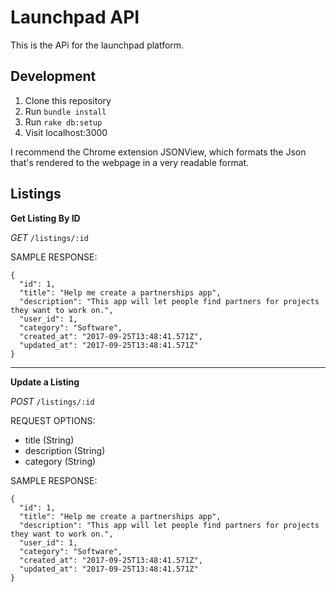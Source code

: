 # Launchpad API

This is the APi for the launchpad platform.

## Development

1) Clone this repository
2) Run `bundle install`
3) Run `rake db:setup`
4) Visit localhost:3000

I recommend the Chrome extension JSONView, which formats the Json that's rendered to the webpage in a very readable format.

## Listings

__Get Listing By ID__

_GET_ `/listings/:id`

SAMPLE RESPONSE:

```
{
  "id": 1,
  "title": "Help me create a partnerships app",
  "description": "This app will let people find partners for projects they want to work on.",
  "user_id": 1,
  "category": "Software",
  "created_at": "2017-09-25T13:48:41.571Z",
  "updated_at": "2017-09-25T13:48:41.571Z"
}
```

_________________________________

__Update a Listing__

_POST_ `/listings/:id`

REQUEST OPTIONS:
* title (String)
* description (String)
* category (String)

SAMPLE RESPONSE:

```
{
  "id": 1,
  "title": "Help me create a partnerships app",
  "description": "This app will let people find partners for projects they want to work on.",
  "user_id": 1,
  "category": "Software",
  "created_at": "2017-09-25T13:48:41.571Z",
  "updated_at": "2017-09-25T13:48:41.571Z"
}
```
